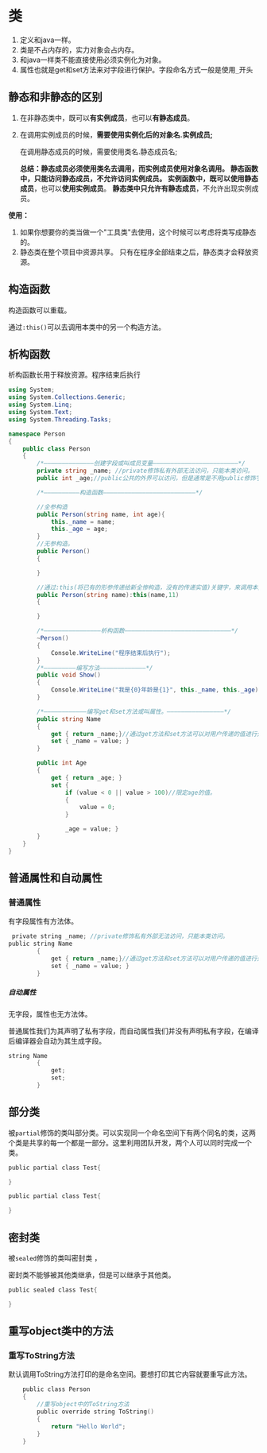# 类

1. 定义和java一样。
2. 类是不占内存的，实力对象会占内存。
3. 和java一样类不能直接使用必须实例化为对象。
4. 属性也就是get和set方法来对字段进行保护。字段命名方式一般是使用`_`开头

## 静态和非静态的区别

1. 在非静态类中，既可以**有实例成员**，也可以**有静态成员**。

2. 在调用实例成员的时候，**需要使用实例化后的对象名.实例成员;** 

   在调用静态成员的时候，需要使用类名.静态成员名; 

   **总结：**静态成员必须使用类名去调用，而实例成员使用对象名调用。 **静态函数中，只能访问静态成员**，不允许访问实例成员。 实例函数中，既可以**使用静态成员**，也可以**使用实例成员**。 **静态类中只允许有静态成员**，不允许出现实例成员。

**使用：** 

1. 如果你想要你的类当做一个"工具类"去使用，这个时候可以考虑将类写成静态的。
2. 静态类在整个项目中资源共享。 只有在程序全部结束之后，静态类才会释放资源。

## 构造函数

构造函数可以重载。

通过`:this()`可以去调用本类中的另一个构造方法。

## 析构函数

析构函数长用于释放资源。程序结束后执行

```csharp
using System;
using System.Collections.Generic;
using System.Linq;
using System.Text;
using System.Threading.Tasks;

namespace Person
{
    public class Person
    {
        /*——————————————创建字段或叫成员变量————————————————————————*/
        private string _name; //private修饰私有外部无法访问，只能本类访问。
        public int _age;//public公共的外界可以访问，但是通常是不用public修饰字段的不安全这样做。

        /*——————————构造函数——————————————————————————*/

        //全参构造
        public Person(string name, int age){
            this._name = name;
            this._age = age;
        }
        //无参构造。
        public Person()
        {

        }

        //通过:this(将已有的形参传递给新全惨构造，没有的传递实值)关键字，来调用本类的另一个构造方法。
        public Person(string name):this(name,11)
        {

        }

        /*————————————————析构函数——————————————————————————————*/
        ~Person()
        {
            Console.WriteLine("程序结束后执行");
        }
        /*—————————编写方法—————————————*/
        public void Show()
        {
            Console.WriteLine("我是{0}年龄是{1}", this._name, this._age);
        }

        /*————————————编写get和set方法或叫属性。————————————————*/
        public string Name
        {
            get { return _name;}//通过get方法和set方法可以对用户传递的值进行处理。
            set { _name = value; }
        }

        public int Age
        {
            get { return _age; }
            set {
                if (value < 0 || value > 100)//限定age的值。
                {
                    value = 0;
                }

                _age = value; }
        }
    }   
}
```

## 普通属性和自动属性

### 普通属性

有字段属性有方法体。

```c
 private string _name; //private修饰私有外部无法访问，只能本类访问。
public string Name
        {
            get { return _name;}//通过get方法和set方法可以对用户传递的值进行处理。
            set { _name = value; }
        }
```

##### 自动属性

无字段，属性也无方法体。

普通属性我们为其声明了私有字段，而自动属性我们并没有声明私有字段，在编译后编译器会自动为其生成字段。

```c
string Name
        {
            get;
            set;
        }
```

## 部分类

被`partial`修饰的类叫部分类。可以实现同一个命名空间下有两个同名的类，这两个类是共享的每一个都是一部分。这里利用团队开发，两个人可以同时完成一个类。

```c
public partial class Test{

}

public partial class Test{

}
```

## 密封类

被`sealed`修饰的类叫密封类 ，

密封类不能够被其他类继承，但是可以继承于其他类。

```c
public sealed class Test{

}
```

## 重写object类中的方法

### 重写ToString方法

默认调用ToString方法打印的是命名空间。要想打印其它内容就要重写此方法。

```c
    public class Person
    {
        //重写object中的ToString方法
        public override string ToString()
        {
            return "Hello World";
        }
    }
```

